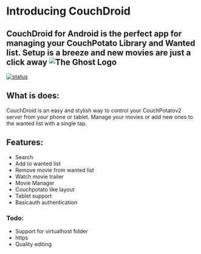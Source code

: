 # Introducing CouchDroid 
CouchDroid for Android is the perfect app for managing your CouchPotato Library and Wanted list. Setup is a breeze and new movies are just a click away
![The Ghost Logo](http://www.metrafonic.com/content/images/2014/Feb/Poster2.jpg)
---
[![status](https://travis-ci.org/metrafonic/CouchDroid.png)](https://travis-ci.org/metrafonic/CouchDroid)
## What is does:
CouchDroid is an easy and stylish way to control your CouchPotatov2 server from your phone or tablet. Manage your movies or add new ones to the wanted list with a single tap.
## Features:
- Search
- Add to wanted list
- Remove movie from wanted list
- Watch movie trailer
- Movie Manager
- Couchpotato like layout
- Tablet support
- Basicauth authentication
### Todo:
- Support for virtualhost folder
- https
- Quality editing
